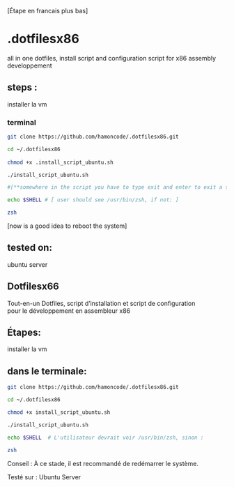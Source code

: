 
[Étape en francais plus bas]

# .dotfilesx86

all in one
dotfiles, install script and configuration script
for x86 assembly developpement

## steps :

installer la vm 

### terminal

```sh
git clone https://github.com/hamoncode/.dotfilesx86.git

cd ~/.dotfilesx86
 
chmod +x .install_script_ubuntu.sh

./install_script_ubuntu.sh 

#[**somewhere in the script you have to type exit and enter to exit a subscript**]

echo $SHELL # [ user should see /usr/bin/zsh, if not: ]

zsh 

```
[now is a good idea to reboot the system]

## tested on:

ubuntu server

## Dotfilesx66

Tout-en-un Dotfiles, script d’installation et script de configuration  
pour le développement en assembleur x86  

## Étapes:  

installer la vm

## dans le terminale:

```sh
git clone https://github.com/hamoncode/.dotfilesx86.git

cd ~/.dotfilesx86

chmod +x install_script_ubuntu.sh

./install_script_ubuntu.sh

echo $SHELL  # L'utilisateur devrait voir /usr/bin/zsh, sinon :

zsh

```
Conseil : À ce stade, il est recommandé de redémarrer le système.

Testé sur :
Ubuntu Server
